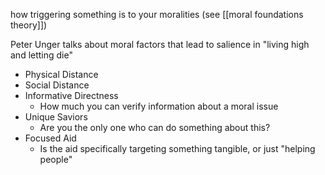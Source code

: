 how triggering something is to your moralities (see [[moral foundations theory]])

Peter Unger talks about moral factors that lead to salience in "living high and letting die"

 - Physical Distance
 - Social Distance
 - Informative Directness
	 - How much you can verify information about a moral issue
 - Unique Saviors
   - Are you the only one who can do something about this?
 - Focused Aid
   - Is the aid specifically targeting something tangible, or just "helping people"

